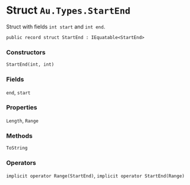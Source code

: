 # Struct `Au.Types.StartEnd`

Struct with fields `int start` and `int end`.

```
public record struct StartEnd : IEquatable<StartEnd>
```

### Constructors

`StartEnd(int, int)`

### Fields

`end`, `start`

### Properties

`Length`, `Range`

### Methods

`ToString`

### Operators

`implicit operator Range(StartEnd)`, `implicit operator StartEnd(Range)`